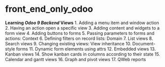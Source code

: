# front_end_only_odoo
**Learning *Odoo 9 Backend* Views** 
    1. Adding a menu item and window action
    2. Having an action open a specific view
    3. Adding content and widgets to a form view
    4.  Adding buttons to forms
    5. Passing parameters to forms and actions: Context
    6. Defining filters on record lists: Domain
    7.  List views
    8. Search views
    9. Changing existing views: View inheritance
    10.  Document-style forms
    11. Dynamic form elements using attrs
    12. Embedded views
    13. Kanban views
    14. Show kanban cards in columns according to their state
    15. Calendar and gantt views
    16. Graph and pivot views
    17. QWeb reports
